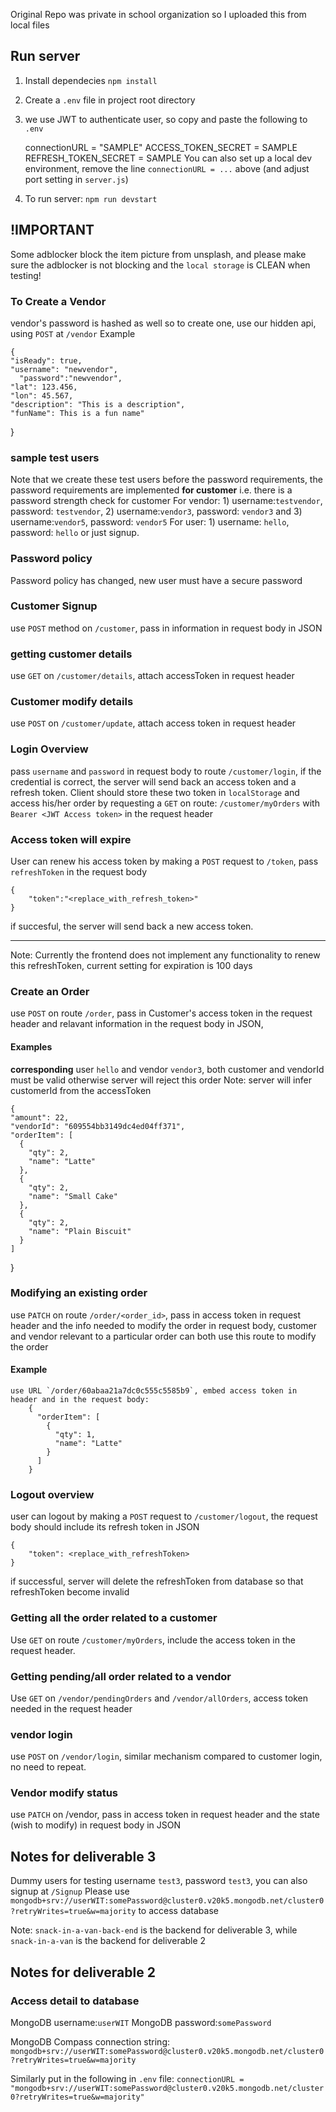 Original Repo was private in school organization so I uploaded this from local files

## Run server
1. Install dependecies `npm install`
2. Create a `.env` file in project root directory
3. we use JWT to authenticate user, so copy and paste the following to `.env` 

    connectionURL = "SAMPLE"
    ACCESS_TOKEN_SECRET = SAMPLE
    REFRESH_TOKEN_SECRET = SAMPLE
You can also set up a local dev environment, remove the line `connectionURL = ...` above (and adjust port setting in `server.js`)

4. To run server: `npm run devstart`


## !IMPORTANT
Some adblocker block the item picture from unsplash, and please make sure the adblocker is not blocking and the `local storage` is CLEAN when testing!
### To Create a Vendor
vendor's password is hashed as well so to create one, use our hidden api, using `POST` at `/vendor`
Example


    {
    "isReady": true,
    "username": "newvendor",
	  "password":"newvendor",
    "lat": 123.456,
    "lon": 45.567,
    "description": "This is a description",
    "funName": This is a fun name"
  }
  

### sample test users
Note that we create these test users before the password requirements, the password requirements are implemented **for customer** i.e. there is a password strength check for customer
For vendor: 1) username:`testvendor`, password: `testvendor`, 2) username:`vendor3`, password: `vendor3` and 3) username:`vendor5`, password: `vendor5`
For user:   1) username: `hello`, password: `hello` or just signup. 


### Password policy
Password policy has changed, new user must have a secure password

### Customer Signup
use `POST` method on `/customer`, pass in information in request body in JSON 

### getting customer details
use `GET` on `/customer/details`, attach accessToken in request header

### Customer modify details 
use `POST` on `/customer/update`, attach access token in request header


### Login Overview
pass `username` and `password` in request body to route `/customer/login`, if the credential is correct,
the server will send back an access token and a refresh token. Client should store these two token in 
`localStorage` and access his/her order by requesting a `GET` on route: `/customer/myOrders` with `Bearer <JWT Access token>` in the request header


### Access token will expire 
User can renew his access token by making a `POST` request to `/token`, pass `refreshToken` in the request body

    {
        "token":"<replace_with_refresh_token>"
    }
if succesful, the server will send back a new access token.



---
Note: Currently the frontend does not implement any functionality to renew this refreshToken, current setting for expiration is 100 days

### Create an Order
use `POST` on route `/order`, pass in Customer's access token in the request header and relavant information in the request body in JSON, 

#### Examples
**corresponding** user `hello` and vendor `vendor3`, both customer and vendorId must be valid otherwise server will reject this order
Note: server will infer customerId from the accessToken

    {
    "amount": 22,
    "vendorId": "609554bb3149dc4ed04ff371",
    "orderItem": [
      {
        "qty": 2,
        "name": "Latte"
      },
      {
        "qty": 2,
        "name": "Small Cake"
      },
      {
        "qty": 2,
        "name": "Plain Biscuit"
      }
    ]
  }




### Modifying an existing order 
use `PATCH` on route `/order/<order_id>`, pass in access token in request header and the info needed to modify the order in request body, customer and vendor relevant to a particular order can both use this route to modify the order

#### Example

    use URL `/order/60abaa21a7dc0c555c5585b9`, embed access token in header and in the request body:
        {
          "orderItem": [
            {
              "qty": 1,
              "name": "Latte"
            }
          ]
        }

### Logout overview
user can logout by making a  `POST` request to `/customer/logout`, the request body should include its refresh token in JSON
    
    {
        "token": <replace_with_refreshToken>
    }

if successful, server will delete the refreshToken from database so that refreshToken become invalid

### Getting all the order related to a customer
Use `GET` on route `/customer/myOrders`, include the access token in the request header.

### Getting pending/all order related to a vendor
Use `GET` on `/vendor/pendingOrders` and `/vendor/allOrders`, access token needed in the request header

### vendor login
use `POST` on `/vendor/login`, similar mechanism compared to customer login, no need to repeat.

### Vendor modify status
use `PATCH` on /vendor, pass in access token in request header and the state (wish to modify) in request body in JSON



## Notes for deliverable 3
Dummy users for testing username `test3`, password `test3`, you can also signup at `/Signup`
Please use `mongodb+srv://userWIT:somePassword@cluster0.v20k5.mongodb.net/cluster0?retryWrites=true&w=majority` to access database

Note: `snack-in-a-van-back-end` is the backend for deliverable 3, while `snack-in-a-van` is the backend for deliverable 2

## Notes for deliverable 2
### Access detail to database
MongoDB username:`userWIT`
MongoDB password:`somePassword`

MongoDB Compass connection string:  `mongodb+srv://userWIT:somePassword@cluster0.v20k5.mongodb.net/cluster0?retryWrites=true&w=majority`

Similarly put in the following in `.env` file:
    `connectionURL = "mongodb+srv://userWIT:somePassword@cluster0.v20k5.mongodb.net/cluster0?retryWrites=true&w=majority"`

